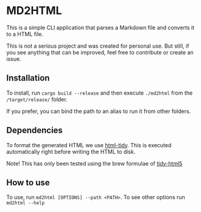 # MD2HTML 
This is a simple CLI application that parses a Markdown file and converts it to a HTML file.

This is not a serious project and was created for personal use. But still, if you see 
anything that can be improved, feel free to contribute or create an issue.

## Installation
To install, run `cargo build --release` and then execute `./md2html` from the `/target/release/` folder.

If you prefer, you can bind the path to an alias to run it from other folders.

## Dependencies
To format the generated HTML we use [html-tidy](https://www.html-tidy.org/). This is executed 
automatically right before writing the HTML to disk.

Note! This has only been tested using the brew formulae of [tidy-html5](https://formulae.brew.sh/formula/tidy-html5)

## How to use
To use, run `md2html [OPTIONS] --path <PATH>`. To see other options run `md2html --help`
